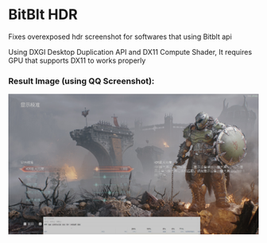 # BitBlt HDR
Fixes overexposed hdr screenshot for softwares that using Bitblt api

Using DXGI Desktop Duplication API and DX11 Compute Shader, It requires GPU that supports DX11 to works properly

### Result Image (using QQ Screenshot):
![result](./screenshot/result.jpg)
